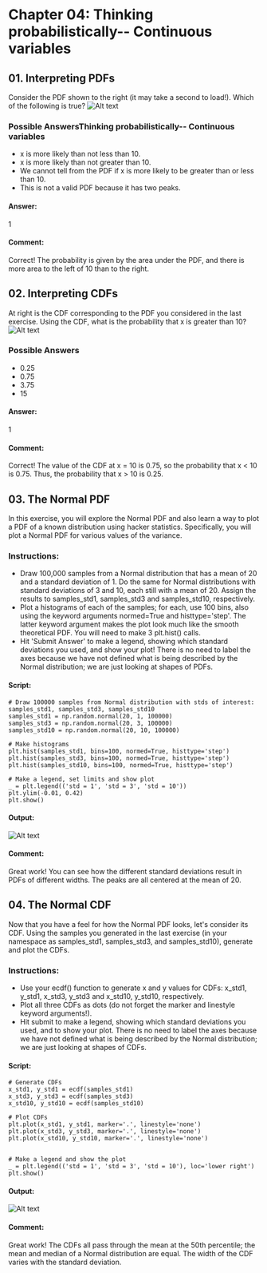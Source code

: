 # Chapter 04: Thinking probabilistically-- Continuous variables

## 01. Interpreting PDFs
Consider the PDF shown to the right (it may take a second to load!). Which of the following is true?
![Alt text](./pdf.svg)

### Possible AnswersThinking probabilistically-- Continuous variables
* x is more likely than not less than 10.
* x is more likely than not greater than 10.
* We cannot tell from the PDF if x is more likely to be greater than or less than 10.
* This is not a valid PDF because it has two peaks.

#### Answer:
1

#### Comment:
Correct! The probability is given by the area under the PDF, and there is more area to the left of 10 than to the right.

## 02. Interpreting CDFs
At right is the CDF corresponding to the PDF you considered in the last exercise. Using the CDF, what is the probability that x is greater than 10?
![Alt text](./cdf.svg)

### Possible Answers
* 0.25
* 0.75
* 3.75
* 15

#### Answer:
1

#### Comment:
Correct! The value of the CDF at x = 10 is 0.75, so the probability that x < 10 is 0.75. Thus, the probability that x > 10 is 0.25.

## 03. The Normal PDF
In this exercise, you will explore the Normal PDF and also learn a way to plot a PDF of a known distribution using hacker statistics. Specifically, you will plot a Normal PDF for various values of the variance.

### Instructions:
* Draw 100,000 samples from a Normal distribution that has a mean of 20 and a standard deviation of 1. Do the same for Normal distributions with standard deviations of 3 and 10, each still with a mean of 20. Assign the results to samples_std1, samples_std3 and samples_std10, respectively.
* Plot a histograms of each of the samples; for each, use 100 bins, also using the keyword arguments normed=True and histtype='step'. The latter keyword argument makes the plot look much like the smooth theoretical PDF. You will need to make 3 plt.hist() calls.
* Hit 'Submit Answer' to make a legend, showing which standard deviations you used, and show your plot! There is no need to label the axes because we have not defined what is being described by the Normal distribution; we are just looking at shapes of PDFs.

#### Script:
```
# Draw 100000 samples from Normal distribution with stds of interest: samples_std1, samples_std3, samples_std10
samples_std1 = np.random.normal(20, 1, 100000)
samples_std3 = np.random.normal(20, 3, 100000)
samples_std10 = np.random.normal(20, 10, 100000)

# Make histograms
plt.hist(samples_std1, bins=100, normed=True, histtype='step')
plt.hist(samples_std3, bins=100, normed=True, histtype='step')
plt.hist(samples_std10, bins=100, normed=True, histtype='step')

# Make a legend, set limits and show plot
_ = plt.legend(('std = 1', 'std = 3', 'std = 10'))
plt.ylim(-0.01, 0.42)
plt.show()

```
#### Output:
![Alt text](./hist_normal.svg)

#### Comment:
Great work! You can see how the different standard deviations result in PDFs of different widths. The peaks are all centered at the mean of 20.

## 04. The Normal CDF
Now that you have a feel for how the Normal PDF looks, let's consider its CDF. Using the samples you generated in the last exercise (in your namespace as samples_std1, samples_std3, and samples_std10), generate and plot the CDFs.

### Instructions:
* Use your ecdf() function to generate x and y values for CDFs: x_std1, y_std1, x_std3, y_std3 and x_std10, y_std10, respectively.
* Plot all three CDFs as dots (do not forget the marker and linestyle keyword arguments!).
* Hit submit to make a legend, showing which standard deviations you used, and to show your plot. There is no need to label the axes because we have not defined what is being described by the Normal distribution; we are just looking at shapes of CDFs.

#### Script:
```
# Generate CDFs
x_std1, y_std1 = ecdf(samples_std1)
x_std3, y_std3 = ecdf(samples_std3)
x_std10, y_std10 = ecdf(samples_std10)

# Plot CDFs
plt.plot(x_std1, y_std1, marker='.', linestyle='none')
plt.plot(x_std3, y_std3, marker='.', linestyle='none')
plt.plot(x_std10, y_std10, marker='.', linestyle='none')


# Make a legend and show the plot
_ = plt.legend(('std = 1', 'std = 3', 'std = 10'), loc='lower right')
plt.show()

```
#### Output:
![Alt text](./normal_cdf.svg)

#### Comment:
Great work! The CDFs all pass through the mean at the 50th percentile; the mean and median of a Normal distribution are equal. The width of the CDF varies with the standard deviation.

